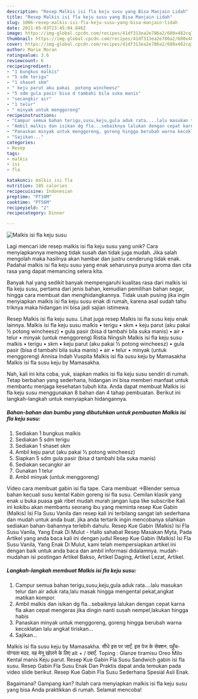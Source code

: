 ```yaml
---
description: "Resep Malkis isi fla keju susu yang Bisa Manjain Lidah"
title: "Resep Malkis isi fla keju susu yang Bisa Manjain Lidah"
slug: 1006-resep-malkis-isi-fla-keju-susu-yang-bisa-manjain-lidah
date: 2021-05-03T23:45:04.846Z
image: https://img-global.cpcdn.com/recipes/41df313ea2e786a2/680x482cq70/malkis-isi-fla-keju-susu-foto-resep-utama.jpg
thumbnail: https://img-global.cpcdn.com/recipes/41df313ea2e786a2/680x482cq70/malkis-isi-fla-keju-susu-foto-resep-utama.jpg
cover: https://img-global.cpcdn.com/recipes/41df313ea2e786a2/680x482cq70/malkis-isi-fla-keju-susu-foto-resep-utama.jpg
author: Marie Moran
ratingvalue: 3.6
reviewcount: 6
recipeingredient:
- "1 bungkus malkis"
- "5 sdm terigu"
- "1 shaset skm"
- " keju parut aku pakai  potong wincheesz"
- "5 sdm gula pasir bisa d tambahi bila suka manis"
- "secangkir air"
- "1 telur"
- " minyak untuk menggoreng"
recipeinstructions:
- "Campur semua bahan terigu,susu,keju,gula aduk rata....lalu masukan telur dan air aduk rata,lalu masak hingga mengental pekat,angkat matikan kompor."
- "Ambil malkis dan isikan dg fla...sebaiknya lalukan dengan cepat karna fla akan cepat mengeras jika dingin nanti susah nempel,lakukan hingga habis"
- "Panaskan minyak untuk menggoreng, goreng hingga berubah warna kecoklatan lalu angkat tiriskan..."
- "Sajikan..."
categories:
- Resep
tags:
- malkis
- isi
- fla

katakunci: malkis isi fla 
nutrition: 185 calories
recipecuisine: Indonesian
preptime: "PT10M"
cooktime: "PT56M"
recipeyield: "2"
recipecategory: Dinner

---
```



![Malkis isi fla keju susu](https://img-global.cpcdn.com/recipes/41df313ea2e786a2/680x482cq70/malkis-isi-fla-keju-susu-foto-resep-utama.jpg)

Lagi mencari ide resep malkis isi fla keju susu yang unik? Cara menyiapkannya memang tidak susah dan tidak juga mudah. Jika salah mengolah maka hasilnya akan hambar dan justru cenderung tidak enak. Padahal malkis isi fla keju susu yang enak seharusnya punya aroma dan cita rasa yang dapat memancing selera kita.

Banyak hal yang sedikit banyak mempengaruhi kualitas rasa dari malkis isi fla keju susu, pertama dari jenis bahan, kemudian pemilihan bahan segar, hingga cara membuat dan menghidangkannya. Tidak usah pusing jika ingin menyiapkan malkis isi fla keju susu enak di rumah, karena asal sudah tahu triknya maka hidangan ini bisa jadi sajian istimewa.

Resep Malkis isi fla keju susu. Lihat juga resep Malkis isi fla susu keju enak lainnya. Malkis isi fla keju susu malkis • terigu • skm • keju parut (aku pakai ½ potong wincheesz) • gula pasir (bisa d tambahi bila suka manis) • air • telur • minyak (untuk menggoreng) Ristia Ningsih Malkis isi fla keju susu malkis • terigu • skm • keju parut (aku pakai ½ potong wincheesz) • gula pasir (bisa d tambahi bila suka manis) • air • telur • minyak (untuk menggoreng) Annisa Indah Vuspita Malkis isi fla susu keju by Mamasakha Malkis isi fla susu keju by Mamasakha.


Nah, kali ini kita coba, yuk, siapkan malkis isi fla keju susu sendiri di rumah. Tetap berbahan yang sederhana, hidangan ini bisa memberi manfaat untuk membantu menjaga kesehatan tubuh kita. Anda dapat membuat Malkis isi fla keju susu menggunakan 8 bahan dan 4 tahap pembuatan. Berikut ini langkah-langkah untuk menyiapkan hidangannya.

<!--inarticleads1-->

##### Bahan-bahan dan bumbu yang dibutuhkan untuk pembuatan Malkis isi fla keju susu:

1. Sediakan 1 bungkus malkis
1. Sediakan 5 sdm terigu
1. Sediakan 1 shaset skm
1. Ambil  keju parut (aku pakai ½ potong wincheesz)
1. Siapkan 5 sdm gula pasir (bisa d tambahi bila suka manis)
1. Sediakan secangkir air
1. Gunakan 1 telur
1. Ambil  minyak (untuk menggoreng)


Video cara membuat gabin isi fla tape. Cara membuat →Blender semua bahan kecuali susu kental Kabin goreng isi fla susu. Cemilan klasik yang enak u buka puasa gak ribet mudah murah jangan lupa like subscribe Kali ini kokibu akan membantu seorang ibu yang meminta resep Kue Gabin (Malkis) Isi Fla Susu Vanila dan resep kali ini terbilang sangat lah sederhana dan mudah untuk anda buat. jika anda tertarik ingin mencobanya silahkan sediakan bahan-bahannya terlebih dahulu. Resep Kue Gabin (Malkis) Isi Fla Susu Vanila, Yang Enak Di Mulut - Hallo sahabat Resep Masakan Myta, Pada Artikel yang anda baca kali ini dengan judul Resep Kue Gabin (Malkis) Isi Fla Susu Vanila, Yang Enak Di Mulut, kami telah mempersiapkan artikel ini dengan baik untuk anda baca dan ambil informasi didalamnya. mudah-mudahan isi postingan Artikel Bakso, Artikel Daging, Artikel Lezat, Artikel. 

<!--inarticleads2-->

##### Langkah-langkah membuat Malkis isi fla keju susu:

1. Campur semua bahan terigu,susu,keju,gula aduk rata....lalu masukan telur dan air aduk rata,lalu masak hingga mengental pekat,angkat matikan kompor.
1. Ambil malkis dan isikan dg fla...sebaiknya lalukan dengan cepat karna fla akan cepat mengeras jika dingin nanti susah nempel,lakukan hingga habis
1. Panaskan minyak untuk menggoreng, goreng hingga berubah warna kecoklatan lalu angkat tiriskan...
1. Sajikan...


Malkis isi fla susu keju by Mamasakha. सीधे इस पर जाएँ. इस पेज के सेक्शन. पहुँच-योग्यता मदद. यह मेनू खोलने के लिए alt + / दबाएँ. Toping : Glanze tiramisu Oreo Milo Kental manis Keju parut. Resep Kue Gabin Fla Susu Sandwich gabin isi fla susu. Resep Gabin Fla Susu Enak Dan Praktis dapat anda temukan pada video slide berikut. Resep Kue Gabin Fla Susu Sederhana Spesial Asli Enak. 

Bagaimana? Gampang kan? Itulah cara menyiapkan malkis isi fla keju susu yang bisa Anda praktikkan di rumah. Selamat mencoba!

